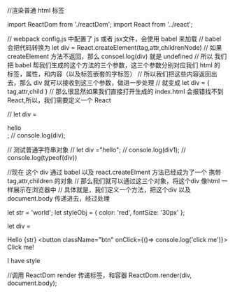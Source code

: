 //渲染普通 html 标签


import ReactDom from './reactDom';
import React from '../react';

// webpack config.js 中配置了 js 或者 jsx文件，会使用 babel 来加载
// babel 会把代码转换为 let div =  React.createElement(tag,attr,childrenNode)
// 如果 createElement 方法不返回，那么 consoel.log(div) 就是 undefined
// 所以 我们把 babel 帮我们生成的这个方法的三个参数，这三个参数分别对应我们 html 的 标签，属性，和内容（以及标签嵌套的字标签）
// 所以我们把这些内容返回出去，那么 div 就可以接收到这三个参数，做进一步处理
// 就变成 let div = { tag,attr,child }
// 那么很显然如果我们直接打开生成的 index.html 会报错找不到 React,所以，我们需要定义一个 React



// let div = <div>hello </div>;
// console.log(div);

// 测试普通字符串对象
// let div ="hello";
// console.log(div1);
// console.log(typeof(div))


//现在 这个 div 通过 babel 以及 react.createElment 方法已经成为了一个 携带 tag,attr,children 的对象
// 那么我们就可以通过这三个对象，将这个div 像html 一样展示在浏览器中
// 具体就是，我们定义一个方法，把这个div 以及document.body 传递进去，经过处理

let str = 'world';
let styleObj = {
  color: 'red',
  fontSize: '30px'
};


let div =  <div className="wrap">
Hello {str} 
<button className="btn" onClick={()=> console.log('click me')}> Click me!</button>
<p style={styleObj}>I have style</p>
</div>
//调用 ReactDom render  传递标签，和容器
ReactDom.render(div, document.body);